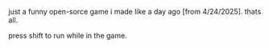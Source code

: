 just a funny open-sorce game i made like a day ago [from 4/24/2025]. thats all.


press shift to run while in the game.

